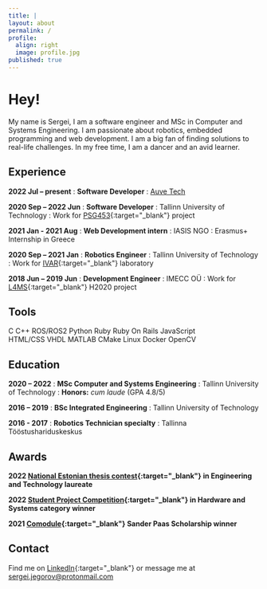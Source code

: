 ```yaml
---
title: |
layout: about
permalink: /
profile:
  align: right
  image: profile.jpg
published: true
---
```

# Hey!

My name is Sergei, I am a software engineer and MSc in Computer and Systems Engineering.
I am passionate about robotics, embedded programming and web development. I am a big fan of finding solutions to real-life challenges.
In my free time, I am a dancer and an avid learner.

## Experience

**2022 Jul – present**
:   **Software Developer** 
:   [Auve Tech](https://auve.tech/)

**2020 Sep – 2022 Jun**
:   **Software Developer** 
:   Tallinn University of Technology
:   Work for [PSG453](https://www.etis.ee/Portal/Projects/Display/72b66c74-e911-49c3-ac6a-6716f9e72ba5?lang=ENG){:target="_blank"} project

**2021 Jan - 2021 Aug**
:   **Web Development intern**
:   IASIS NGO
:   Erasmus+ Internship in Greece

**2020 Sep – 2021 Jan**
:   **Robotics Engineer** 
:   Tallinn University of Technology
:   Work for [IVAR](https://ivar.ttu.ee/){:target="_blank"} laboratory

**2018 Jun – 2019 Jun**
:   **Development Engineer**
:   IMECC OÜ
:   Work for [L4MS](http://www.l4ms.eu/content/l4ms-project-home){:target="_blank"} H2020 project

## Tools

<span class="label">C</span>
<span class="label">C++</span>
<span class="label">ROS/ROS2</span>
<span class="label">Python</span>
<span class="label">Ruby</span>
<span class="label">Ruby On Rails</span>
<span class="label">JavaScript</span>
<br>
<span class="label">HTML/CSS</span>
<span class="label">VHDL</span>
<span class="label">MATLAB</span>
<span class="label">CMake</span>
<span class="label">Linux</span>
<span class="label">Docker</span>
<span class="label">OpenCV</span>


## Education 

**2020 – 2022**
:   **MSc Computer and Systems Engineering**
:       Tallinn University of Technology
:       **Honors:** *cum laude* (GPA 4.8/5)

**2016 – 2019**
:   **BSc Integrated Engineering**
:       Tallinn University of Technology

**2016 - 2017**
:   **Robotics Technician specialty**
:       Tallinna Tööstushariduskeskus

## Awards

**2022 [National Estonian thesis contest](https://etag.ee/en/activities/contests/the-national-student-research-competition/){:target="_blank"} in Engineering and Technology laureate**

**2022 [Student Project Competition](https://taltech.ee/en/itinnovationfestival){:target="_blank"} in Hardware and Systems category winner**

**2021 [Comodule](https://comodule.com/){:target="_blank"} Sander Paas Scholarship winner**

## Contact

Find me on [LinkedIn](https://linkedin.com/in/sejego){:target="_blank"} or message me at <sergei.jegorov@protonmail.com>
